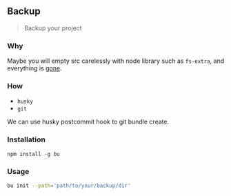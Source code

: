 ## Backup

> Backup your project

### Why

Maybe you will empty src carelessly with node library such as `fs-extra`, and
everything is [gone](https://github.com/jprichardson/node-fs-extra/issues/469).

### How

* `husky`
* `git`

We can use husky postcommit hook to git bundle create.

### Installation

`npm install -g bu`

### Usage

```bash
bu init --path='path/to/your/backup/dir'
```

